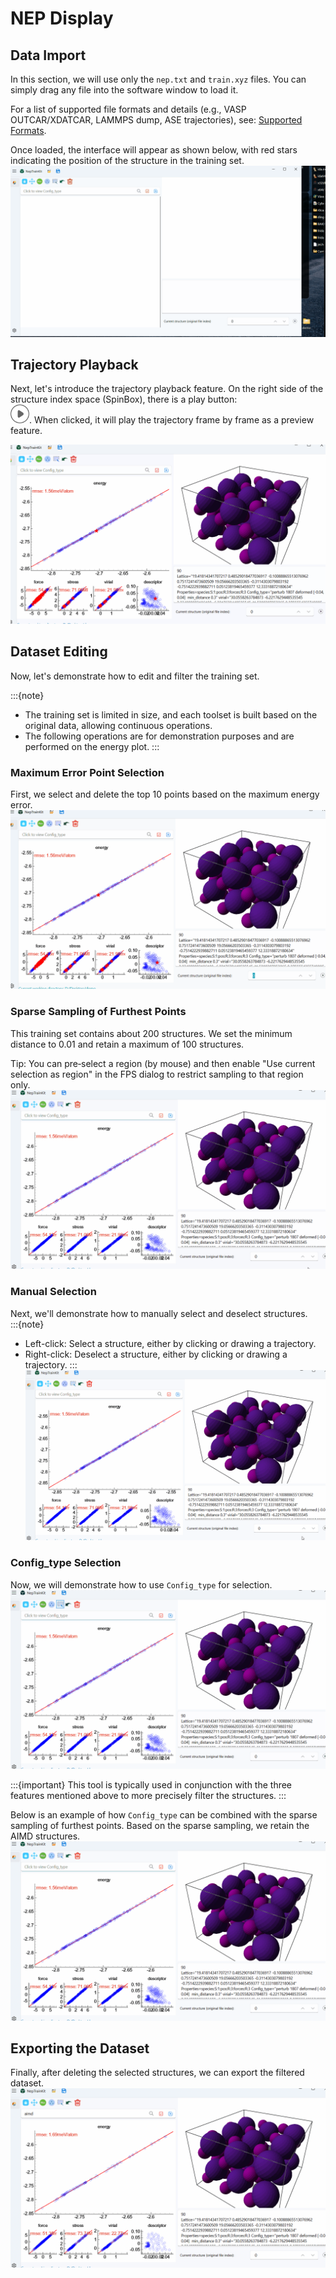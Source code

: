 
# NEP Display

## Data Import
In this section, we will use only the `nep.txt` and `train.xyz` files. You can simply drag any file into the software window to load it.

For a list of supported file formats and details (e.g., VASP OUTCAR/XDATCAR, LAMMPS dump, ASE trajectories), see: [Supported Formats](../formats.md).

Once loaded, the interface will appear as shown below, with red stars indicating the position of the structure in the training set.  
![GIF Image](../_static/image/example/display/import.gif)

## Trajectory Playback
Next, let's introduce the trajectory playback feature. On the right side of the structure index space (SpinBox), there is a play button:  
<img src="../_static/image/play.svg" alt="delete" width='30' height='30' />. When clicked, it will play the trajectory frame by frame as a preview feature.

![GIF Image](../_static/image/example/display/play.gif)

## Dataset Editing
Now, let's demonstrate how to edit and filter the training set.

:::{note}
- The training set is limited in size, and each toolset is built based on the original data, allowing continuous operations.
- The following operations are for demonstration purposes and are performed on the energy plot.
:::

### Maximum Error Point Selection
First, we select and delete the top 10 points based on the maximum energy error.  
![GIF Image](../_static/image/example/display/maxerror.gif)

### Sparse Sampling of Furthest Points
This training set contains about 200 structures. We set the minimum distance to 0.01 and retain a maximum of 100 structures.  

Tip: You can pre‑select a region (by mouse) and then enable "Use current selection as region" in the FPS dialog to restrict sampling to that region only.
![GIF Image](../_static/image/example/display/fps.gif)

### Manual Selection
Next, we'll demonstrate how to manually select and deselect structures.  
:::{note}
- Left-click: Select a structure, either by clicking or drawing a trajectory.
- Right-click: Deselect a structure, either by clicking or drawing a trajectory.
:::
![GIF Image](../_static/image/example/display/mouse.gif)

### Config_type Selection
Now, we will demonstrate how to use `Config_type` for selection.  
![GIF Image](../_static/image/example/display/config1.gif)

:::{important}
This tool is typically used in conjunction with the three features mentioned above to more precisely filter the structures.
:::

Below is an example of how `Config_type` can be combined with the sparse sampling of furthest points. Based on the sparse sampling, we retain the AIMD structures.  
![GIF Image](../_static/image/example/display/config2.gif)

## Exporting the Dataset
Finally, after deleting the selected structures, we can export the filtered dataset.  
![GIF Image](../_static/image/example/display/save.gif)

